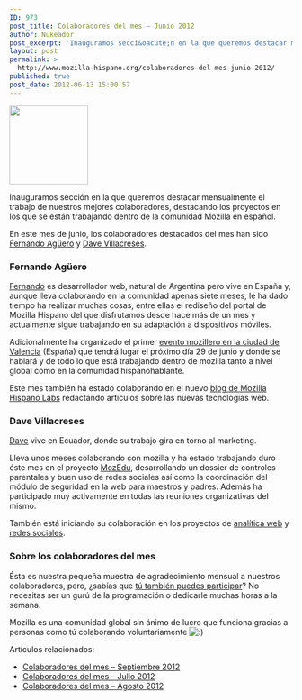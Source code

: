```yaml
---
ID: 973
post_title: Colaboradores del mes – Junio 2012
author: Nukeador
post_excerpt: 'Inauguramos secci&oacute;n en la que queremos destacar mensualmente el trabajo de nuestros mejores colaboradores, destacando los proyectos en los que se est&aacute;n trabajando dentro de la comunidad Mozilla en espa&ntilde;ol.'
layout: post
permalink: >
  http://www.mozilla-hispano.org/colaboradores-del-mes-junio-2012/
published: true
post_date: 2012-06-13 15:00:57
---
```

<p><a href="http://www.mozilla-hispano.org/wp-content/uploads/Affiliates_140x140.png"><img class="alignright size-full wp-image-6262" title="Curly Affiliates" src="http://www.mozilla-hispano.org/wp-content/uploads/Affiliates_140x140.png" alt="" width="140" height="140" /></a></p>
<p>Inauguramos sección en la que queremos destacar mensualmente el trabajo de nuestros mejores colaboradores, destacando los proyectos en los que se están trabajando dentro de la comunidad Mozilla en español.</p>
<p>En este mes de junio, los colaboradores destacados del mes han sido <a href="https://www.mozilla-hispano.org/documentacion/Usuario:Fjaguero">Fernando Agüero</a> y <a href="https://www.mozilla-hispano.org/documentacion/Usuario:Mozillaecuador">Dave Villacreses</a>.</p>
<h3>Fernando Agüero</h3>
<p><a href="https://www.mozilla-hispano.org/documentacion/Usuario:Fjaguero">Fernando</a> es desarrollador web, natural de Argentina pero vive en España y, aunque lleva colaborando en la comunidad apenas siete meses, le ha dado tiempo ha realizar muchas cosas, entre ellas el rediseño del portal de Mozilla Hispano del que disfrutamos desde hace más de un mes y actualmente sigue trabajando en su adaptación a dispositivos móviles.</p>
<p>Adicionalmente ha organizado el primer <a href="https://eventos.mozilla-hispano.org/18/mozvalencia-junio-2012/">evento mozillero en la ciudad de Valencia</a> (España) que tendrá lugar el próximo día 29 de junio y donde se hablará y de todo lo que está trabajando dentro de mozilla tanto a nivel global como en la comunidad hispanohablante.</p>
<p>Este mes también ha estado colaborando en el nuevo <a href="https://www.mozilla-hispano.org/labs/">blog de Mozilla Hispano Labs</a> redactando artículos sobre las nuevas tecnologías web.</p>
<h3>Dave Villacreses</h3>
<p><a href="https://www.mozilla-hispano.org/documentacion/Usuario:Mozillaecuador">Dave</a> vive en Ecuador, donde su trabajo gira en torno al marketing.</p>
<p>Lleva unos meses colaborando con mozilla y ha estado trabajando duro éste mes en el proyecto <a href="https://www.mozilla-hispano.org/documentacion/MozEdu">MozEdu</a>, desarrollando un dossier de controles parentales y buen uso de redes sociales así como la coordinación del módulo de seguridad en la web para maestros y padres. Además ha participado muy activamente en todas las reuniones organizativas del mismo.</p>
<p>También está iniciando su colaboración en los proyectos de <a href="https://www.mozilla-hispano.org/documentacion/Anal%C3%ADtica_Web">analítica web</a> y <a href="https://www.mozilla-hispano.org/documentacion/Equipo_de_Social_Media">redes sociales</a>.</p>
<h3>Sobre los colaboradores del mes</h3>
<p>Ésta es nuestra pequeña muestra de agradecimiento mensual a nuestros colaboradores, pero, ¿sabías que <a href="https://www.mozilla-hispano.org/documentacion/Colabora">tú también puedes participar</a>? No necesitas ser un gurú de la programación o dedicarle muchas horas a la semana.</p>
<p>Mozilla es una comunidad global sin ánimo de lucro que funciona gracias a personas como tú colaborando voluntariamente <img src='http://www.mozilla-hispano.org/wp-includes/images/smilies/icon_smile.gif' alt=':)' class='wp-smiley' /> </p>
<div class='yarpp-related-rss'>
<p>Artículos relacionados:<ul>
<li><a href='http://www.mozilla-hispano.org/colaboradores-del-mes-septiembre-2012/' rel='bookmark' title='Colaboradores del mes &#8211; Septiembre 2012'>Colaboradores del mes &#8211; Septiembre 2012</a></li>
<li><a href='http://www.mozilla-hispano.org/colaboradores-del-mes-julio-2012/' rel='bookmark' title='Colaboradores del mes &#8211; Julio 2012'>Colaboradores del mes &#8211; Julio 2012</a></li>
<li><a href='http://www.mozilla-hispano.org/colaboradores-del-mes-de-agosto-2012/' rel='bookmark' title='Colaboradores del mes &#8211; Agosto 2012'>Colaboradores del mes &#8211; Agosto 2012</a></li>
</ul></p>
</div>
